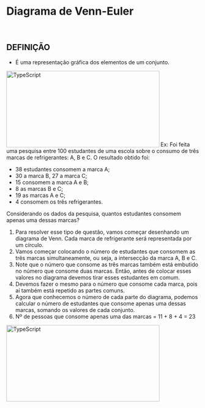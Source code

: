 # Diagrama de Venn-Euler

<br>

## DEFINIÇÃO
* É uma representação gráfica dos elementos de um conjunto.

<div style="display:inline_block">
    <img align="left" height="200" width="400" alt="TypeScript" src="https://static.todamateria.com.br/upload/di/ag/diagrama1.jpg">
</div>

<br>
<br>
<br>
<br>
<br>
<br>
<br>
<br>
<br>
<br>

Ex: Foi feita uma pesquisa entre 100 estudantes de uma escola sobre o consumo de três marcas de refrigerantes: A, B e C. O resultado obtido foi: 
- 38 estudantes consomem a marca A;
- 30 a marca B, 27 a marca C; 
- 15 consomem a marca A e B; 
- 8 as marcas B e C;
- 19 as marcas A e C;
- 4 consomem os três refrigerantes.

Considerando os dados da pesquisa, quantos estudantes consomem apenas uma dessas marcas?

1. Para resolver esse tipo de questão, vamos começar desenhando um diagrama de Venn. Cada marca de refrigerante será representada por um círculo.
2. Vamos começar colocando o número de estudantes que consomem as três marcas simultaneamente, ou seja, a intersecção da marca A, B e C. 
3. Note que o número que consome as três marcas também está embutido no número que consome duas marcas. Então, antes de colocar esses valores no diagrama devemos tirar esses estudantes em comum. 
4. Devemos fazer o mesmo para o número que consome cada marca, pois aí também está repetido as partes comuns.
5. Agora que conhecemos o número de cada parte do diagrama, podemos calcular o número de estudantes que consome apenas uma dessas marcas, somando os valores de cada conjunto. 
6. Nº de pessoas que consome apenas uma das marcas = 11 + 8 + 4 = 23

<div style="display:inline_block">
    <img align="left" height="200" width="400" alt="TypeScript" src="https://static.todamateria.com.br/upload/co/nj/conjunto1.gif?auto_optimize=low">
</div>

<br>
<br>
<br>
<br>
<br>
<br>
<br>
<br>
<br>
<br>